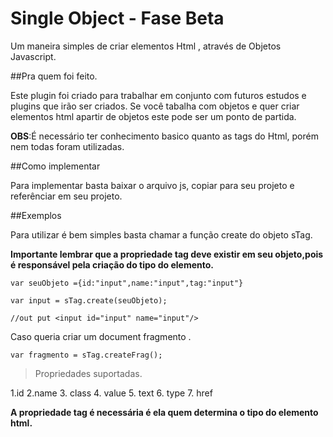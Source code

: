# Single Object - Fase Beta

Um maneira simples de criar elementos Html , através de Objetos Javascript.

##Pra quem foi feito.

Este plugin foi criado para trabalhar em conjunto com futuros estudos e plugins que irão ser criados.
Se você tabalha com objetos e quer criar elementos html apartir de objetos este pode ser um ponto de partida.

**OBS**:É necessário ter conhecimento basico quanto as tags do Html, porém nem todas foram utilizadas.

##Como implementar

Para implementar basta baixar o arquivo js, copiar para seu projeto e referênciar em seu projeto.

##Exemplos

Para utilizar é bem simples basta chamar a função  create do objeto sTag.

**Importante lembrar que a propriedade tag deve existir em seu objeto,pois é responsável pela criação do tipo do elemento.**
```
var seuObjeto ={id:"input",name:"input",tag:"input"}

var input = sTag.create(seuObjeto);

//out put <input id="input" name="input"/>
```

Caso queria criar um document fragmento .
```
var fragmento = sTag.createFrag();

```
>Propriedades suportadas. 

1.id
2.name
3. class
4. value
5. text
6. type
7. href

**A propriedade tag é necessária é ela quem determina o tipo do elemento html.**



